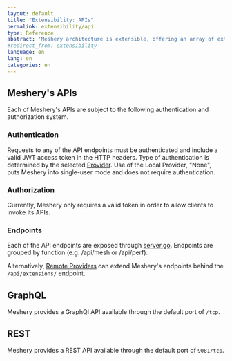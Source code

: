 ```yaml
---
layout: default
title: "Extensibility: APIs"
permalink: extensibility/api
type: Reference
abstract: 'Meshery architecture is extensible, offering an array of extension points and REST and GraphQL APIs.'
#redirect_from: extensibility
language: en
lang: en
categories: en
---
```

## Meshery's APIs

Each of Meshery's APIs are subject to the following authentication and authorization system.

### Authentication

Requests to any of the API endpoints must be authenticated and include a valid JWT access token in the HTTP headers. Type of authentication is determined by the selected [Provider](#providers). Use of the Local Provider, "None", puts Meshery into single-user mode and does not require authentication.

### Authorization

Currently, Meshery only requires a valid token in order to allow clients to invoke its APIs.

### Endpoints

Each of the API endpoints are exposed through [server.go](https://github.com/layer5io/meshery/blob/master/router/server.go). Endpoints are grouped by function (e.g. /api/mesh or /api/perf).

Alternatively, [Remote Providers](./providers) can extend Meshery's endpoints behind the `/api/extensions/` endpoint.

## GraphQL

Meshery provides a GraphQl API available through the default port of `/tcp`.

## REST

Meshery provides a REST API available through the default port of `9081/tcp`.
